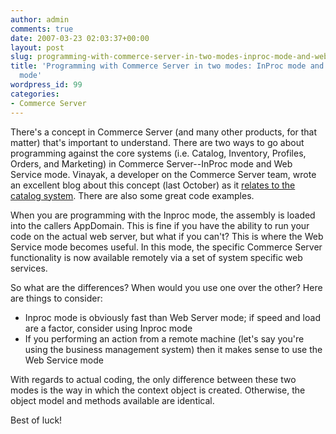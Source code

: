 ```yaml
---
author: admin
comments: true
date: 2007-03-23 02:03:37+00:00
layout: post
slug: programming-with-commerce-server-in-two-modes-inproc-mode-and-web-service-mode
title: 'Programming with Commerce Server in two modes: InProc mode and Web Service
  mode'
wordpress_id: 99
categories:
- Commerce Server
---
```


There's a concept in Commerce Server (and many other products, for that matter) that's important to understand. There are two ways to go about programming against the core systems (i.e. Catalog, Inventory, Profiles, Orders, and Marketing) in Commerce Server--InProc mode and Web Service mode. Vinayak, a developer on the Commerce Server team, wrote an excellent blog about this concept (last October) as it [relates to the catalog system](http://blogs.msdn.com/vinayakt/archive/2006/08/30/731135.aspx). There are also some great code examples.

When you are programming with the Inproc mode, the assembly is loaded into the callers AppDomain. This is fine if you have the ability to run your code on the actual web server, but what if you can't? This is where the Web Service mode becomes useful. In this mode, the specific Commerce Server functionality is now available remotely via a set of system specific web services.

So what are the differences? When would you use one over the other? Here are things to consider:

  * Inproc mode is obviously fast than Web Server mode; if speed and load are a factor, consider using Inproc mode 
  * If you performing an action from a remote machine (let's say you're using the business management system) then it makes sense to use the Web Service mode

With regards to actual coding, the only difference between these two modes is the way in which the context object is created. Otherwise, the object model and methods available are identical.

Best of luck!